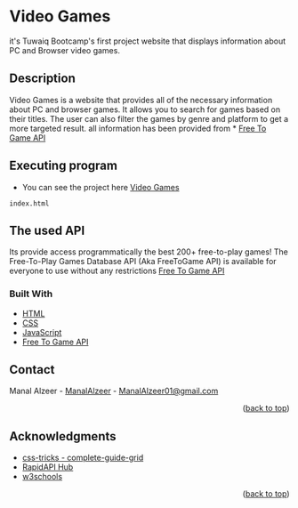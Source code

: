 # Video Games

it's Tuwaiq Bootcamp's first project website that displays information about PC and Browser video games.


## Description

Video Games is a website that provides all of the necessary information about PC and browser games.
It allows you to search for games based on their titles.
The user can also filter the games by genre and platform to get a more targeted result.
all information has been provided from * [Free To Game API](https://www.freetogame.com/api-doc)


## Executing program

* You can see the project here [Video Games](https://manalalzeer.github.io/VideoGames/)

```
index.html
```

## The used API

Its provide access programmatically the best 200+ free-to-play games!
The Free-To-Play Games Database API (Aka FreeToGame API) is available for everyone to use without any restrictions
[Free To Game API](https://www.freetogame.com/api-doc)


### Built With

* [HTML](https://html.com/)
* [CSS](https://www.w3.org/Style/CSS/Overview.en.html)
* [JavaScript](https://www.javascript.com/)
* [Free To Game API](https://www.freetogame.com/api-doc)


## Contact

Manal Alzeer - [ManalAlzeer](https://www.linkedin.com/in/manalalzeer) - ManalAlzeer01@gmail.com

<p align="right">(<a href="#top">back to top</a>)</p>


## Acknowledgments

* [css-tricks - complete-guide-grid](https://css-tricks.com/snippets/css/complete-guide-grid/)
* [RapidAPI Hub](https://rapidapi.com/hub)
* [w3schools](w3schools.com/)

<p align="right">(<a href="#top">back to top</a>)</p>
